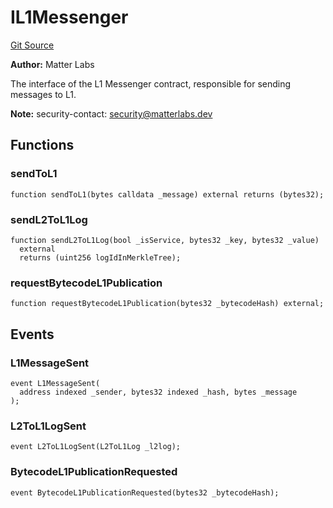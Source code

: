 # IL1Messenger
[Git Source](https://github.com/matter-labs/zksync-contracts/blob/c6e73735b89a4b474234f6471e326125c9069f15/contracts/system-contracts/interfaces/IL1Messenger.sol)

**Author:**
Matter Labs

The interface of the L1 Messenger contract, responsible for sending messages to L1.

**Note:**
security-contact: security@matterlabs.dev


## Functions
### sendToL1


```solidity
function sendToL1(bytes calldata _message) external returns (bytes32);
```

### sendL2ToL1Log


```solidity
function sendL2ToL1Log(bool _isService, bytes32 _key, bytes32 _value)
  external
  returns (uint256 logIdInMerkleTree);
```

### requestBytecodeL1Publication


```solidity
function requestBytecodeL1Publication(bytes32 _bytecodeHash) external;
```

## Events
### L1MessageSent

```solidity
event L1MessageSent(
  address indexed _sender, bytes32 indexed _hash, bytes _message
);
```

### L2ToL1LogSent

```solidity
event L2ToL1LogSent(L2ToL1Log _l2log);
```

### BytecodeL1PublicationRequested

```solidity
event BytecodeL1PublicationRequested(bytes32 _bytecodeHash);
```

